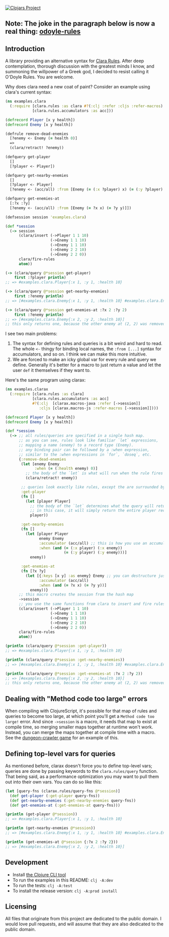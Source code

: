 [![Clojars Project](https://img.shields.io/clojars/v/net.sekao/clarax.svg)](https://clojars.org/net.sekao/clarax)

## Note: The joke in the paragraph below is now a real thing: [odoyle-rules](https://github.com/oakes/odoyle-rules)

## Introduction

A library providing an alternative syntax for [Clara Rules](https://github.com/cerner/clara-rules). After deep contemplation, thorough discussion with the greatest minds I know, and summoning the willpower of a Greek god, I decided to resist calling it O'Doyle Rules. You are welcome.

Why does clara need a new coat of paint? Consider an example using clara's current syntax:

```clojure
(ns examples.clara
  (:require [clara.rules :as clara #?(:clj :refer :cljs :refer-macros) [defsession defquery defrule]]
            [clara.rules.accumulators :as acc]))

(defrecord Player [x y health])
(defrecord Enemy [x y health])

(defrule remove-dead-enemies
  [?enemy <- Enemy (= health 0)]
  =>
  (clara/retract! ?enemy))

(defquery get-player
  []
  [?player <- Player])

(defquery get-nearby-enemies
  []
  [?player <- Player]
  [?enemy <- (acc/all) :from [Enemy (= (:x ?player) x) (= (:y ?player) y)]])

(defquery get-enemies-at
  [:?x :?y]
  [?enemy <- (acc/all) :from [Enemy (= ?x x) (= ?y y)]])

(defsession session 'examples.clara)

(def *session
  (-> session
      (clara/insert (->Player 1 1 10)
                    (->Enemy 1 1 10)
                    (->Enemy 1 1 10)
                    (->Enemy 2 2 10)
                    (->Enemy 2 2 0))
      clara/fire-rules
      atom))

(-> (clara/query @*session get-player)
    first :?player println)
;; => #examples.clara.Player{:x 1, :y 1, :health 10}

(-> (clara/query @*session get-nearby-enemies)
    first :?enemy println)
;; => [#examples.clara.Enemy{:x 1, :y 1, :health 10} #examples.clara.Enemy{:x 1, :y 1, :health 10}]

(-> (clara/query @*session get-enemies-at :?x 2 :?y 2)
    first :?enemy println)
;; => [#examples.clara.Enemy{:x 2, :y 2, :health 10}]
;; this only returns one, because the other enemy at (2, 2) was removed by the remove-dead-enemies rule
```

I see two main problems:

1. The syntax for defining rules and queries is a bit weird and hard to read. The whole `<-` thingy for binding local names, the `:from [...]` syntax for accumulators, and so on. I think we can make this more intuitive.
2. We are forced to make an icky global var for every rule and query we define. Generally it's better for a macro to just return a value and let the user `def` it themselves if they want to.

Here's the same program using clarax:

```clojure
(ns examples.clarax
  (:require [clara.rules :as clara]
            [clara.rules.accumulators :as acc]
            #?(:clj  [clarax.macros-java :refer [->session]]
               :cljs [clarax.macros-js :refer-macros [->session]])))

(defrecord Player [x y health])
(defrecord Enemy [x y health])

(def *session
  (-> ;; all rules/queries are specified in a single hash map.
      ;; as you can see, rules look like familiar `let` expressions,
      ;; mapping a name (enemy) to a record type (Enemy).
      ;; any binding pair can be followed by a :when expression,
      ;; similar to the :when expressions in `for`, `doseq`, etc.
      {:remove-dead-enemies
       (let [enemy Enemy
             :when (= (:health enemy) 0)]
         ;; the body of the `let` is what will run when the rule fires
         (clara/retract! enemy))

       ;; queries look exactly like rules, except the are surrounded by `fn`
       :get-player
       (fn []
         (let [player Player]
           ;; the body of the `let` determines what the query will return.
           ;; in this case, it will simply return the entire player record.
           player))

       :get-nearby-enemies
       (fn []
         (let [player Player
               enemy Enemy
               :accumulator (acc/all) ;; this is how you use an accumulator
               :when (and (= (:x player) (:x enemy))
                          (= (:y player) (:y enemy)))]
           enemy))

       :get-enemies-at
       (fn [?x ?y]
         (let [{:keys [x y] :as enemy} Enemy ;; you can destructure just like in a normal `let` form
               :accumulator (acc/all)
               :when (and (= ?x x) (= ?y y))]
           enemy))}
      ;; this macro creates the session from the hash map
      ->session
      ;; you use the same functions from clara to insert and fire rules
      (clara/insert (->Player 1 1 10)
                    (->Enemy 1 1 10)
                    (->Enemy 1 1 10)
                    (->Enemy 2 2 10)
                    (->Enemy 2 2 0))
      clara/fire-rules
      atom))

(println (clara/query @*session :get-player))
;; => #examples.clara.Player{:x 1, :y 1, :health 10}

(println (clara/query @*session :get-nearby-enemies))
;; => [#examples.clara.Enemy{:x 1, :y 1, :health 10} #examples.clara.Enemy{:x 1, :y 1, :health 10}]

(println (clara/query @*session :get-enemies-at :?x 2 :?y 2))
;; => [#examples.clara.Enemy{:x 2, :y 2, :health 10}]
;; this only returns one, because the other enemy at (2, 2) was removed by the remove-dead-enemies rule
```

## Dealing with "Method code too large" errors

When compiling with ClojureScript, it's possible for that map of rules and queries to become too large, at which point you'll get a `Method code too large!` error. And since `->session` is a macro, it needs that map to exist at compile time, so merging smaller maps together at runtime won't work. Instead, you can merge the maps together at compile time with a macro. See the [dungeon-crawler game](https://github.com/oakes/play-cljc-examples/blob/6153eb50ebd1f73dfc8675a664afbe879b6daaa4/dungeon-crawler/src/dungeon_crawler/session.cljc#L364-L365) for an example of this.

## Defining top-level vars for queries

As mentioned before, clarax doesn't force you to define top-level vars; queries are done by passing keywords to the `clara.rules/query` function. That being said, as a performance optimization you may want to pull them out into their own vars. You can do so like this:

```clojure
(let [query-fns (clarax.rules/query-fns @*session)]
  (def get-player (:get-player query-fns))
  (def get-nearby-enemies (:get-nearby-enemies query-fns))
  (def get-enemies-at (:get-enemies-at query-fns)))

(println (get-player @*session))
;; => #examples.clara.Player{:x 1, :y 1, :health 10}

(println (get-nearby-enemies @*session))
;; => [#examples.clara.Enemy{:x 1, :y 1, :health 10} #examples.clara.Enemy{:x 1, :y 1, :health 10}]

(println (get-enemies-at @*session {:?x 2 :?y 2}))
;; => [#examples.clara.Enemy{:x 2, :y 2, :health 10}]
```

## Development

* Install [the Clojure CLI tool](https://clojure.org/guides/getting_started#_clojure_installer_and_cli_tools)
* To run the examples in this README: `clj -A:dev`
* To run the tests: `clj -A:test`
* To install the release version: `clj -A:prod install`

## Licensing

All files that originate from this project are dedicated to the public domain. I would love pull requests, and will assume that they are also dedicated to the public domain.
